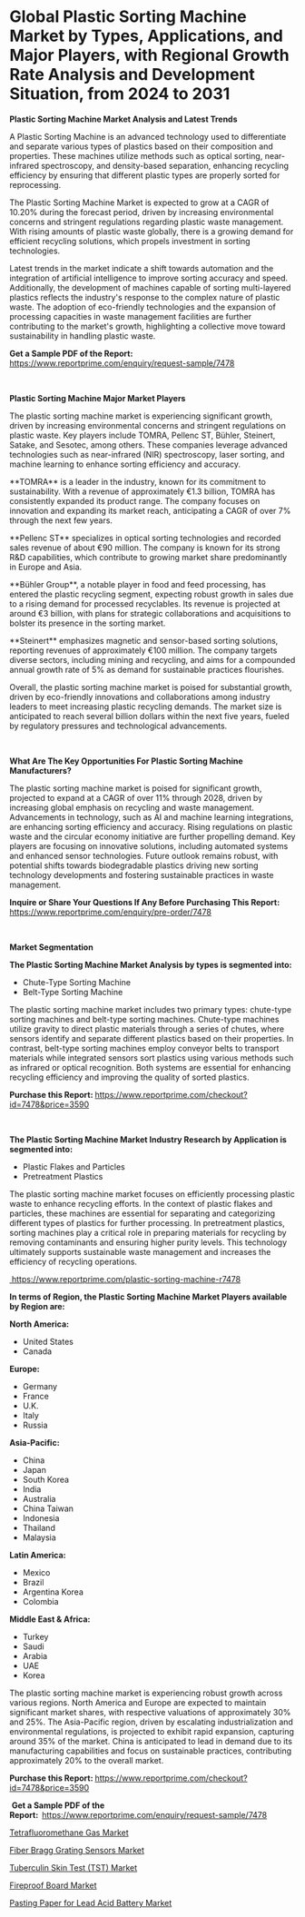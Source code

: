 <p><h1>Global Plastic Sorting Machine Market by Types, Applications, and Major Players, with Regional Growth Rate Analysis and Development Situation, from 2024 to 2031</h1></p><p><strong>Plastic Sorting Machine Market Analysis and Latest Trends</strong></p>
<p><p>A Plastic Sorting Machine is an advanced technology used to differentiate and separate various types of plastics based on their composition and properties. These machines utilize methods such as optical sorting, near-infrared spectroscopy, and density-based separation, enhancing recycling efficiency by ensuring that different plastic types are properly sorted for reprocessing.</p><p>The Plastic Sorting Machine Market is expected to grow at a CAGR of 10.20% during the forecast period, driven by increasing environmental concerns and stringent regulations regarding plastic waste management. With rising amounts of plastic waste globally, there is a growing demand for efficient recycling solutions, which propels investment in sorting technologies. </p><p>Latest trends in the market indicate a shift towards automation and the integration of artificial intelligence to improve sorting accuracy and speed. Additionally, the development of machines capable of sorting multi-layered plastics reflects the industry's response to the complex nature of plastic waste. The adoption of eco-friendly technologies and the expansion of processing capacities in waste management facilities are further contributing to the market's growth, highlighting a collective move toward sustainability in handling plastic waste.</p></p>
<p><strong>Get a Sample PDF of the Report:&nbsp;</strong> <a href="https://www.reportprime.com/enquiry/request-sample/7478">https://www.reportprime.com/enquiry/request-sample/7478</a></p>
<p>&nbsp;</p>
<p><strong>Plastic Sorting Machine Major Market Players</strong></p>
<p><p>The plastic sorting machine market is experiencing significant growth, driven by increasing environmental concerns and stringent regulations on plastic waste. Key players include TOMRA, Pellenc ST, Bühler, Steinert, Satake, and Sesotec, among others. These companies leverage advanced technologies such as near-infrared (NIR) spectroscopy, laser sorting, and machine learning to enhance sorting efficiency and accuracy.</p><p>**TOMRA** is a leader in the industry, known for its commitment to sustainability. With a revenue of approximately €1.3 billion, TOMRA has consistently expanded its product range. The company focuses on innovation and expanding its market reach, anticipating a CAGR of over 7% through the next few years.</p><p>**Pellenc ST** specializes in optical sorting technologies and recorded sales revenue of about €90 million. The company is known for its strong R&D capabilities, which contribute to growing market share predominantly in Europe and Asia.</p><p>**Bühler Group**, a notable player in food and feed processing, has entered the plastic recycling segment, expecting robust growth in sales due to a rising demand for processed recyclables. Its revenue is projected at around €3 billion, with plans for strategic collaborations and acquisitions to bolster its presence in the sorting market.</p><p>**Steinert** emphasizes magnetic and sensor-based sorting solutions, reporting revenues of approximately €100 million. The company targets diverse sectors, including mining and recycling, and aims for a compounded annual growth rate of 5% as demand for sustainable practices flourishes.</p><p>Overall, the plastic sorting machine market is poised for substantial growth, driven by eco-friendly innovations and collaborations among industry leaders to meet increasing plastic recycling demands. The market size is anticipated to reach several billion dollars within the next five years, fueled by regulatory pressures and technological advancements.</p></p>
<p>&nbsp;</p>
<p><strong>What Are The Key Opportunities For Plastic Sorting Machine Manufacturers?</strong></p>
<p><p>The plastic sorting machine market is poised for significant growth, projected to expand at a CAGR of over 11% through 2028, driven by increasing global emphasis on recycling and waste management. Advancements in technology, such as AI and machine learning integrations, are enhancing sorting efficiency and accuracy. Rising regulations on plastic waste and the circular economy initiative are further propelling demand. Key players are focusing on innovative solutions, including automated systems and enhanced sensor technologies. Future outlook remains robust, with potential shifts towards biodegradable plastics driving new sorting technology developments and fostering sustainable practices in waste management.</p></p>
<p><strong>Inquire or Share Your Questions If Any Before Purchasing This Report:</strong> <a href="https://www.reportprime.com/enquiry/pre-order/7478">https://www.reportprime.com/enquiry/pre-order/7478</a></p>
<p>&nbsp;</p>
<p><strong>Market Segmentation</strong></p>
<p><strong>The Plastic Sorting Machine Market Analysis by types is segmented into:</strong></p>
<p><ul><li>Chute-Type Sorting Machine</li><li>Belt-Type Sorting Machine</li></ul></p>
<p><p>The plastic sorting machine market includes two primary types: chute-type sorting machines and belt-type sorting machines. Chute-type machines utilize gravity to direct plastic materials through a series of chutes, where sensors identify and separate different plastics based on their properties. In contrast, belt-type sorting machines employ conveyor belts to transport materials while integrated sensors sort plastics using various methods such as infrared or optical recognition. Both systems are essential for enhancing recycling efficiency and improving the quality of sorted plastics.</p></p>
<p><strong>Purchase this Report:&nbsp;</strong><a href="https://www.reportprime.com/checkout?id=7478&price=3590">https://www.reportprime.com/checkout?id=7478&price=3590</a></p>
<p>&nbsp;</p>
<p><strong>The Plastic Sorting Machine Market Industry Research by Application is segmented into:</strong></p>
<p><ul><li>Plastic Flakes and Particles</li><li>Pretreatment Plastics</li></ul></p>
<p><p>The plastic sorting machine market focuses on efficiently processing plastic waste to enhance recycling efforts. In the context of plastic flakes and particles, these machines are essential for separating and categorizing different types of plastics for further processing. In pretreatment plastics, sorting machines play a critical role in preparing materials for recycling by removing contaminants and ensuring higher purity levels. This technology ultimately supports sustainable waste management and increases the efficiency of recycling operations.</p></p>
<p><a href="https://www.reportprime.com/plastic-sorting-machine-r7478">&nbsp;https://www.reportprime.com/plastic-sorting-machine-r7478</a></p>
<p><strong>In terms of Region, the Plastic Sorting Machine Market Players available by Region are:</strong></p>
<p>
    <p> <strong> North America: </strong>
        <ul>
            <li>United States</li>
            <li>Canada</li>
        </ul>
        </p> 
    <p> <strong> Europe: </strong>
        <ul>
            <li>Germany</li>
            <li>France</li>
            <li>U.K.</li>
            <li>Italy</li>
            <li>Russia</li>
        </ul>
        </p> 
    <p> <strong> Asia-Pacific: </strong>
        <ul>
            <li>China</li>
            <li>Japan</li>
            <li>South Korea</li>
            <li>India</li>
            <li>Australia</li>
            <li>China Taiwan</li>
            <li>Indonesia</li>
            <li>Thailand</li>
            <li>Malaysia</li>
        </ul>
        </p> 
    <p> <strong> Latin America: </strong>
        <ul>
            <li>Mexico</li>
            <li>Brazil</li>
            <li>Argentina Korea</li>
            <li>Colombia</li>
        </ul>
        </p> 
    <p> <strong> Middle East & Africa: </strong>
        <ul>
            <li>Turkey</li>
            <li>Saudi</li>
            <li>Arabia</li>
            <li>UAE</li>
            <li>Korea</li>
        </ul>
    </p>
    </p>
<p><p>The plastic sorting machine market is experiencing robust growth across various regions. North America and Europe are expected to maintain significant market shares, with respective valuations of approximately 30% and 25%. The Asia-Pacific region, driven by escalating industrialization and environmental regulations, is projected to exhibit rapid expansion, capturing around 35% of the market. China is anticipated to lead in demand due to its manufacturing capabilities and focus on sustainable practices, contributing approximately 20% to the overall market.</p></p>
<p><strong>Purchase this Report: </strong><a href="https://www.reportprime.com/checkout?id=7478&price=3590">https://www.reportprime.com/checkout?id=7478&price=3590</a></p>
<p>&nbsp;<strong>Get a Sample PDF of the Report:&nbsp;&nbsp;</strong><a href="https://www.reportprime.com/enquiry/request-sample/7478">https://www.reportprime.com/enquiry/request-sample/7478</a></p>
<p><strong></strong></p>
<p><p><a href="https://issuu.com/reportprime-2/docs/tetrafluoromethane-gas-market-size-_5360fb8059fb9a">Tetrafluoromethane Gas Market</a></p><p><a href="https://github.com/provorikovar/Market-Research-Report-List-6/blob/main/fiber-bragg-grating-sensors-market.md">Fiber Bragg Grating Sensors Market</a></p><p><a href="https://medium.com/@samantha.welch56767/tuberculin-skin-test-tst-market-indicators-market-size-regional-breakdown-market-player-e50143c16000">Tuberculin Skin Test (TST) Market</a></p><p><a href="https://www.linkedin.com/pulse/global-fireproof-board-market-opportunities-challenges2024--dzyce?trackingId=KYnfXIT0SGeAEQ53NZSPoA%3D%3D">Fireproof Board Market</a></p><p><a href="https://issuu.com/reportprime-2/docs/pasting-paper-for-lead-acid-battery_985e04c7ff7ee3">Pasting Paper for Lead Acid Battery Market</a></p></p>